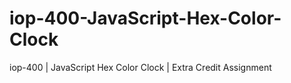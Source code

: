 # iop-400-JavaScript-Hex-Color-Clock
iop-400 | JavaScript Hex Color Clock | Extra Credit Assignment
